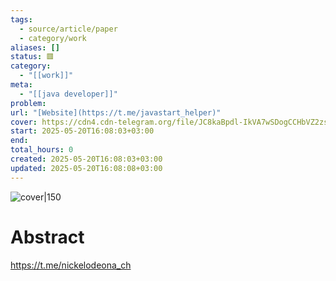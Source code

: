 ```yaml
---
tags:
  - source/article/paper
  - category/work
aliases: []
status: 🟥
category:
  - "[[work]]"
meta:
  - "[[java developer]]"
problem: 
url: "[Website](https://t.me/javastart_helper)"
cover: https://cdn4.cdn-telegram.org/file/JC8kaBpdl-IkVA7wSDogCCHbVZ2zsKaWARCr6LqwBLSfs3ps5XTk2LS_VsSZ0EDKfudDbmIuReMoXO5IxyCeFjshRP7oRwkEz4dqVG14VTn-s43lM0e2UQQ_xISt4VAo5MF3Z-lw2QB9ywcxk2x1ku1Tln4xXQ9VIATPrp3UfuHxtlLwgFuDPYlCz8E_uea6L0BtHxciUPVv3VPf0-NhZk1p3icx6_lZyYGk3kAICibpOPjwK6HRxOWZ33toCI2OW4yM4U9Zwz9Tkfg-XIwtV84d0Gs2XhNJL5Q94BxtKACo9Hfz8sNLfuEEAq_NcUxhsdoLtwzplwogBUR0iQlouQ.jpg
start: 2025-05-20T16:08:03+03:00
end: 
total_hours: 0
created: 2025-05-20T16:08:03+03:00
updated: 2025-05-20T16:08:08+03:00
---
```


![cover|150](https://cdn4.cdn-telegram.org/file/JC8kaBpdl-IkVA7wSDogCCHbVZ2zsKaWARCr6LqwBLSfs3ps5XTk2LS_VsSZ0EDKfudDbmIuReMoXO5IxyCeFjshRP7oRwkEz4dqVG14VTn-s43lM0e2UQQ_xISt4VAo5MF3Z-lw2QB9ywcxk2x1ku1Tln4xXQ9VIATPrp3UfuHxtlLwgFuDPYlCz8E_uea6L0BtHxciUPVv3VPf0-NhZk1p3icx6_lZyYGk3kAICibpOPjwK6HRxOWZ33toCI2OW4yM4U9Zwz9Tkfg-XIwtV84d0Gs2XhNJL5Q94BxtKACo9Hfz8sNLfuEEAq_NcUxhsdoLtwzplwogBUR0iQlouQ.jpg)

# Abstract

https://t.me/nickelodeona_ch
